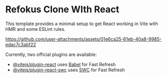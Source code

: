 # Refokus Clone WIth React

This template provides a minimal setup to get React working in Vite with HMR and some ESLint rules.



https://github.com/user-attachments/assets/01e6ca25-61eb-40a8-9985-edac7c3abf22




Currently, two official plugins are available:

- [@vitejs/plugin-react](https://github.com/vitejs/vite-plugin-react/blob/main/packages/plugin-react/README.md) uses [Babel](https://babeljs.io/) for Fast Refresh
- [@vitejs/plugin-react-swc](https://github.com/vitejs/vite-plugin-react-swc) uses [SWC](https://swc.rs/) for Fast Refresh



